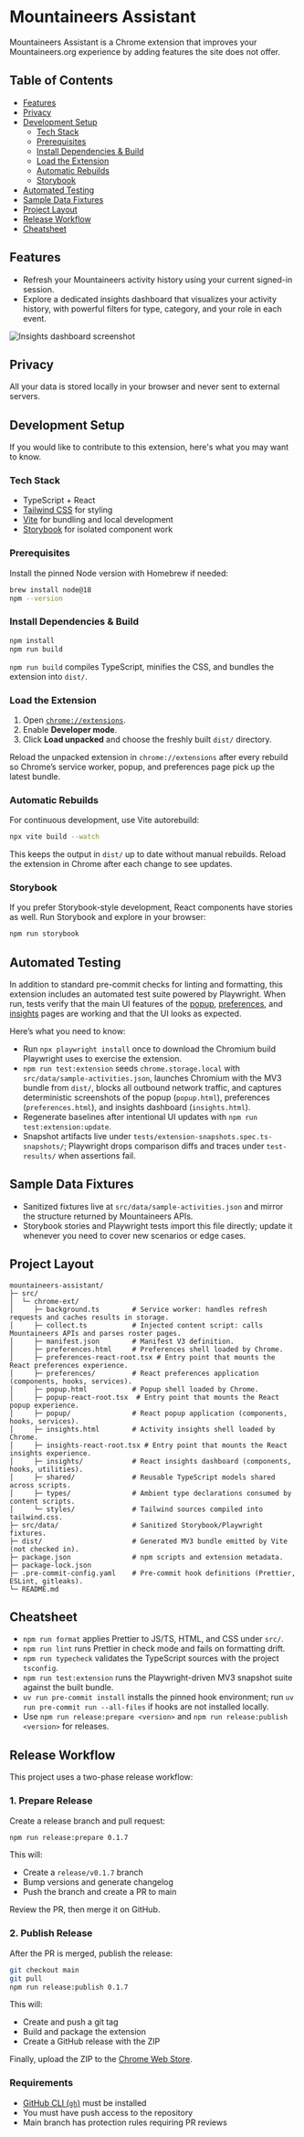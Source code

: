 # Mountaineers Assistant

Mountaineers Assistant is a Chrome extension that improves your Mountaineers.org experience by adding features the site does not offer.

## Table of Contents

- [Features](#features)
- [Privacy](#privacy)
- [Development Setup](#development-setup)
  - [Tech Stack](#tech-stack)
  - [Prerequisites](#prerequisites)
  - [Install Dependencies & Build](#install-dependencies--build)
  - [Load the Extension](#load-the-extension)
  - [Automatic Rebuilds](#automatic-rebuilds)
  - [Storybook](#storybook)
- [Automated Testing](#automated-testing)
- [Sample Data Fixtures](#sample-data-fixtures)
- [Project Layout](#project-layout)
- [Release Workflow](#release-workflow)
- [Cheatsheet](#cheatsheet)

## Features

- Refresh your Mountaineers activity history using your current signed-in session.
- Explore a dedicated insights dashboard that visualizes your activity history, with powerful filters for type, category, and your role in each event.

![Insights dashboard screenshot](tests/extension-snapshots.spec.ts-snapshots/insights-default-chromium-extension-darwin.png)

## Privacy

All your data is stored locally in your browser and never sent to external servers.

## Development Setup

If you would like to contribute to this extension, here's what you may want to know.

### Tech Stack

- TypeScript + React
- [Tailwind CSS](https://tailwindcss.com/) for styling
- [Vite](https://vitejs.dev/) for bundling and local development
- [Storybook](https://storybook.js.org/) for isolated component work

### Prerequisites

Install the pinned Node version with Homebrew if needed:

```bash
brew install node@18
npm --version
```

### Install Dependencies & Build

```bash
npm install
npm run build
```

`npm run build` compiles TypeScript, minifies the CSS, and bundles the extension into `dist/`.

### Load the Extension

1. Open [`chrome://extensions`](chrome://extensions).
2. Enable **Developer mode**.
3. Click **Load unpacked** and choose the freshly built `dist/` directory.

Reload the unpacked extension in `chrome://extensions` after every rebuild so Chrome’s service worker, popup, and preferences page pick up the latest bundle.

### Automatic Rebuilds

For continuous development, use Vite autorebuild:

```bash
npx vite build --watch
```

This keeps the output in `dist/` up to date without manual rebuilds. Reload the extension in Chrome after each change to see updates.

### Storybook

If you prefer Storybook-style development, React components have stories as well. Run Storybook and explore in your browser:

```bash
npm run storybook
```

## Automated Testing

In addition to standard pre-commit checks for linting and formatting, this extension includes an automated test suite powered by Playwright. When run, tests verify that the main UI features of the [popup](src/chrome-ext/popup.html), [preferences](src/chrome-ext/preferences.html), and [insights](src/chrome-ext/insights.html) pages are working and that the UI looks as expected.

Here’s what you need to know:

- Run `npx playwright install` once to download the Chromium build Playwright uses to exercise the extension.
- `npm run test:extension` seeds `chrome.storage.local` with `src/data/sample-activities.json`, launches Chromium with the MV3 bundle from `dist/`, blocks all outbound network traffic, and captures deterministic screenshots of the popup (`popup.html`), preferences (`preferences.html`), and insights dashboard (`insights.html`).
- Regenerate baselines after intentional UI updates with `npm run test:extension:update`.
- Snapshot artifacts live under `tests/extension-snapshots.spec.ts-snapshots/`; Playwright drops comparison diffs and traces under `test-results/` when assertions fail.

## Sample Data Fixtures

- Sanitized fixtures live at `src/data/sample-activities.json` and mirror the structure returned by Mountaineers APIs.
- Storybook stories and Playwright tests import this file directly; update it whenever you need to cover new scenarios or edge cases.

## Project Layout

```
mountaineers-assistant/
├─ src/
│  └─ chrome-ext/
│     ├─ background.ts        # Service worker: handles refresh requests and caches results in storage.
│     ├─ collect.ts           # Injected content script: calls Mountaineers APIs and parses roster pages.
│     ├─ manifest.json        # Manifest V3 definition.
│     ├─ preferences.html     # Preferences shell loaded by Chrome.
│     ├─ preferences-react-root.tsx # Entry point that mounts the React preferences experience.
│     ├─ preferences/         # React preferences application (components, hooks, services).
│     ├─ popup.html           # Popup shell loaded by Chrome.
│     ├─ popup-react-root.tsx  # Entry point that mounts the React popup experience.
│     ├─ popup/               # React popup application (components, hooks, services).
│     ├─ insights.html        # Activity insights shell loaded by Chrome.
│     ├─ insights-react-root.tsx # Entry point that mounts the React insights experience.
│     ├─ insights/            # React insights dashboard (components, hooks, utilities).
│     ├─ shared/              # Reusable TypeScript models shared across scripts.
│     ├─ types/               # Ambient type declarations consumed by content scripts.
│     └─ styles/              # Tailwind sources compiled into tailwind.css.
├─ src/data/                  # Sanitized Storybook/Playwright fixtures.
├─ dist/                      # Generated MV3 bundle emitted by Vite (not checked in).
├─ package.json               # npm scripts and extension metadata.
├─ package-lock.json
├─ .pre-commit-config.yaml    # Pre-commit hook definitions (Prettier, ESLint, gitleaks).
└─ README.md
```

## Cheatsheet

- `npm run format` applies Prettier to JS/TS, HTML, and CSS under `src/`.
- `npm run lint` runs Prettier in check mode and fails on formatting drift.
- `npm run typecheck` validates the TypeScript sources with the project `tsconfig`.
- `npm run test:extension` runs the Playwright-driven MV3 snapshot suite against the built bundle.
- `uv run pre-commit install` installs the pinned hook environment; run `uv run pre-commit run --all-files` if hooks are not installed locally.
- Use `npm run release:prepare <version>` and `npm run release:publish <version>` for releases.

## Release Workflow

This project uses a two-phase release workflow:

### 1. Prepare Release

Create a release branch and pull request:

```bash
npm run release:prepare 0.1.7
```

This will:

- Create a `release/v0.1.7` branch
- Bump versions and generate changelog
- Push the branch and create a PR to main

Review the PR, then merge it on GitHub.

### 2. Publish Release

After the PR is merged, publish the release:

```bash
git checkout main
git pull
npm run release:publish 0.1.7
```

This will:

- Create and push a git tag
- Build and package the extension
- Create a GitHub release with the ZIP

Finally, upload the ZIP to the [Chrome Web Store](https://chrome.google.com/webstore).

### Requirements

- [GitHub CLI (`gh`)](https://cli.github.com/) must be installed
- You must have push access to the repository
- Main branch has protection rules requiring PR reviews
